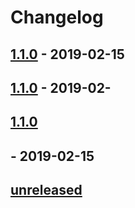 # Changelog

## [1.1.0] - 2019-02-15
## [1.1.0] - 2019-02-
## [1.1.0]
## - 2019-02-15
## [unreleased ]

[unreleased]: https://github.com/olivierlacan/keep-a-changelog/compare/v1.1.0...HEAD
[1.1.0]: https://github.com/olivierlacan/keep-a-changelog/compare/v1.0.0...v1.1.0
